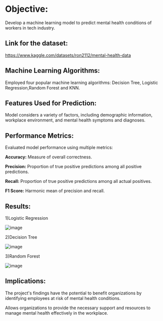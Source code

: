 
# Objective:

Develop a machine learning model to predict mental health conditions of workers in tech industry.

## Link for the dataset:

https://www.kaggle.com/datasets/ron2112/mental-health-data

## Machine Learning Algorithms:

Employed four popular machine learning algorithms: Decision Tree, Logistic Regression,Random Forest and KNN.

## Features Used for Prediction:

Model considers a variety of factors, including demographic information, workplace environment, and mental health symptoms and diagnoses.

## Performance Metrics:

Evaluated model performance using multiple metrics:

**Accuracy:** Measure of overall correctness.

**Precision:** Proportion of true positive predictions among all positive predictions.

**Recall:** Proportion of true positive predictions among all actual positives.

**F1 Score:** Harmonic mean of precision and recall.

## Results:

1)Logistic Regression

![image](https://github.com/Harshvardhan1012/Mental-Health-Prediction-using-ML/assets/142202090/13ec0763-354d-4ba5-b777-a6faff580c04)

2)Decision Tree

![image](https://github.com/Harshvardhan1012/Mental-Health-Prediction-using-ML/assets/142202090/a02b735f-2f55-4220-b6df-9f598a1285c7)

3)Random Forest

![image](https://github.com/Harshvardhan1012/Mental-Health-Prediction-using-ML/assets/142202090/bc01a099-f29d-4d46-8dbd-dd64c3591509)



## Implications:

The project's findings have the potential to benefit organizations by identifying employees at risk of mental health conditions.

Allows organizations to provide the necessary support and resources to manage mental health effectively in the workplace.

